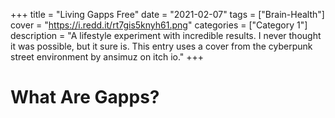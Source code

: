 +++
title = "Living Gapps Free"
date = "2021-02-07"
tags = ["Brain-Health"]
cover = "https://i.redd.it/rt7gis5knyh61.png"
categories = ["Category 1"]
description = "A lifestyle experiment with incredible results. I never thought it was possible, but it sure is. This entry uses a cover from the cyberpunk street environment by ansimuz on itch io."
+++

# What Are Gapps?
